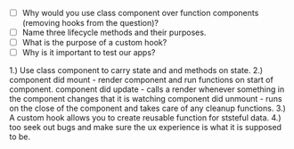- [ ] Why would you use class component over function components (removing hooks from the question)?
- [ ] Name three lifecycle methods and their purposes.
- [ ] What is the purpose of a custom hook?
- [ ] Why is it important to test our apps?

1.)  Use class component to carry state and and methods on state.
2.)  component did mount - render component and run functions on start of component.
    component did update - calls a render whenever something in the component changes that it is watching
    component did unmount - runs on the close of the component and takes care of any cleanup functions.
3.)  A custom hook allows you to create reusable function for ststeful data.
4.)  too seek out bugs and make sure the ux experience is what it is supposed to be.